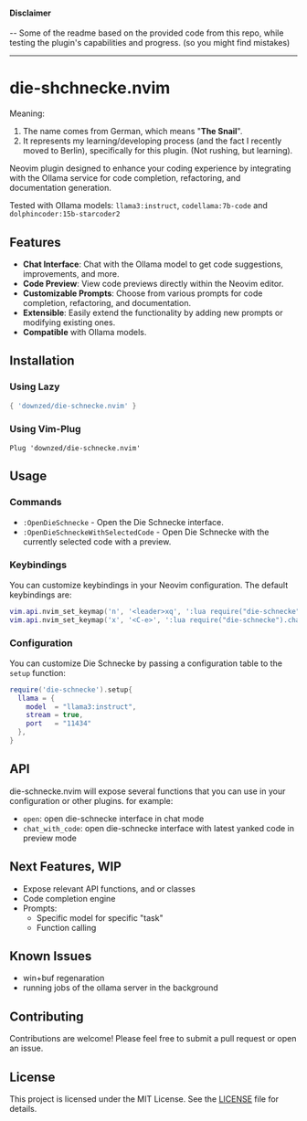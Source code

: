 #### Disclaimer
-- Some of the readme based on the provided code from this repo, while testing the plugin's capabilities and progress.
(so you might find mistakes)

---

# die-shchnecke.nvim

Meaning:
1. The name comes from German, which means "**The Snail**".
2. It represents my learning/developing process (and the fact I recently moved to Berlin), specifically for this plugin. (Not rushing, but learning).

Neovim plugin designed to enhance your coding experience by integrating with the Ollama service for code completion, 
refactoring, and documentation generation.

Tested with Ollama models: `llama3:instruct`, `codellama:7b-code` and `dolphincoder:15b-starcoder2`


## Features

- **Chat Interface**: Chat with the Ollama model to get code suggestions, improvements, and more.
- **Code Preview**: View code previews directly within the Neovim editor.
- **Customizable Prompts**: Choose from various prompts for code completion, refactoring, and documentation.
- **Extensible**: Easily extend the functionality by adding new prompts or modifying existing ones.
- **Compatible** with Ollama models.

## Installation

### Using Lazy

```lua
{ 'downzed/die-schnecke.nvim' }
```

### Using Vim-Plug

```vim
Plug 'downzed/die-schnecke.nvim'
```

## Usage

### Commands

- `:OpenDieSchnecke` - Open the Die Schnecke interface.
- `:OpenDieSchneckeWithSelectedCode` - Open Die Schnecke with the currently selected code with a preview.

### Keybindings

You can customize keybindings in your Neovim configuration. The default keybindings are:

```lua
vim.api.nvim_set_keymap('n', '<leader>xq', ':lua require("die-schnecke").open()<CR>', { noremap = true, silent = true })
vim.api.nvim_set_keymap('x', '<C-e>', ':lua require("die-schnecke").chat_with_code()<CR>', { noremap = true, silent = true })
```

### Configuration

You can customize Die Schnecke by passing a configuration table to the `setup` function:

```lua
require('die-schnecke').setup{
  llama = {
    model  = "llama3:instruct",
    stream = true,
    port   = "11434"
  },
}
```

## API

die-schnecke.nvim will expose several functions that you can use in your configuration or other plugins.
for example:
- `open`: open die-schnecke interface in chat mode
- `chat_with_code`: open die-schnecke interface with latest yanked code in preview mode


## Next Features, WIP

- Expose relevant API functions, and or classes
- Code completion engine
- Prompts:
    - Specific model for specific "task"
    - Function calling

## Known Issues 
- win+buf regenaration
- running jobs of the ollama server in the background

## Contributing

Contributions are welcome! Please feel free to submit a pull request or open an issue.

## License

This project is licensed under the MIT License. See the [LICENSE](LICENSE) file for details.

